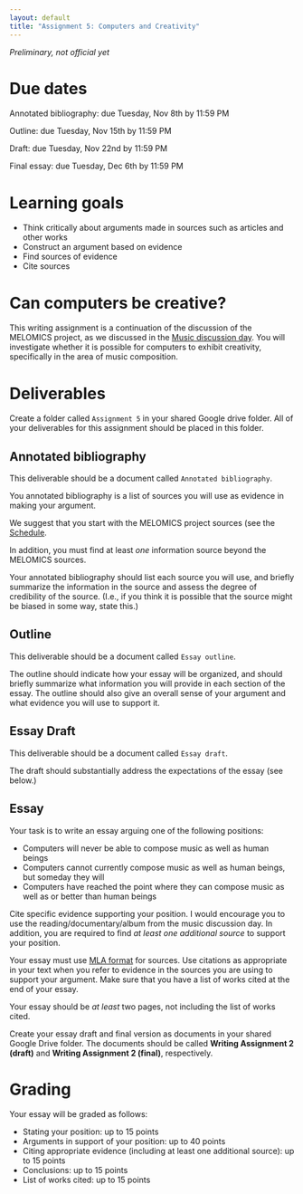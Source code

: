 ```yaml
---
layout: default
title: "Assignment 5: Computers and Creativity"
---
```


*Preliminary, not official yet*

# Due dates

Annotated bibliography: due Tuesday, Nov 8th by 11:59 PM

Outline: due Tuesday, Nov 15th by 11:59 PM

Draft: due Tuesday, Nov 22nd by 11:59 PM

Final essay: due Tuesday, Dec 6th by 11:59 PM

# Learning goals

* Think critically about arguments made in sources such as articles and other works
* Construct an argument based on evidence
* Find sources of evidence
* Cite sources

# Can computers be creative?

This writing assignment is a continuation of the discussion of the MELOMICS project, as we discussed in the [Music discussion day](../agenda/day13.html).  You will investigate whether it is possible for computers to exhibit creativity, specifically in the area of music composition.

# Deliverables

Create a folder called `Assignment 5` in your shared Google drive folder.  All of your deliverables for this assignment should be placed in this folder.

## Annotated bibliography

This deliverable should be a document called `Annotated bibliography`.

You annotated bibliography is a list of sources you will use as evidence in making your argument.

We suggest that you start with the MELOMICS project sources (see the [Schedule](../schedule.html).

In addition, you must find at least *one* information source beyond the MELOMICS sources.

Your annotated bibliography should list each source you will use, and briefly summarize the information in the source and assess the degree of credibility of the source.  (I.e., if you think it is possible that the source might be biased in some way, state this.)

## Outline

This deliverable should be a document called `Essay outline`.

The outline should indicate how your essay will be organized, and should briefly summarize what information you will provide in each section of the essay.  The outline should also give an overall sense of your argument and what evidence you will use to support it.

## Essay Draft

This deliverable should be a document called `Essay draft`.

The draft should substantially address the expectations of the essay (see below.)

## Essay

Your task is to write an essay arguing one of the following positions:

* Computers will never be able to compose music as well as human beings
* Computers cannot currently compose music as well as human beings, but someday they will
* Computers have reached the point where they can compose music as well as or better than human beings

Cite specific evidence supporting your position.  I would encourage you to use the reading/documentary/album from the music discussion day.  In addition, you are required to find *at least one additional source* to support your position.

Your essay must use [MLA format](https://www.library.cornell.edu/research/citation/mla) for sources.  Use citations as appropriate in your text when you refer to evidence in the sources you are using to support your argument.  Make sure that you have a list of works cited at the end of your essay.

Your essay should be *at least* two pages, not including the list of works cited.

Create your essay draft and final version as documents in your shared Google Drive folder.  The documents should be called **Writing Assignment 2 (draft)** and **Writing Assignment 2 (final)**, respectively.

# Grading 

Your essay will be graded as follows:

* Stating your position: up to 15 points
* Arguments in support of your position: up to 40 points
* Citing appropriate evidence (including at least one additional source): up to 15 points
* Conclusions: up to 15 points
* List of works cited: up to 15 points

<!-- vim:set wrap: ­-->
<!-- vim:set linebreak: -->
<!-- vim:set nolist: -->
